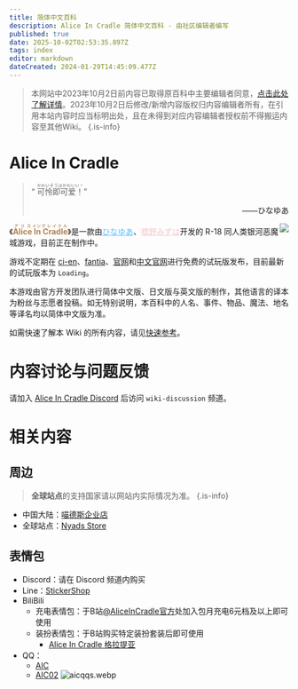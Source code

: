 ```yaml
---
title: 简体中文百科
description: Alice In Cradle 简体中文百科 - 由社区编辑者编写
published: true
date: 2025-10-02T02:53:35.897Z
tags: index
editor: markdown
dateCreated: 2024-01-29T14:45:09.477Z
---
```


<!-- 此页用于引用的图片/链接 -->
[fantia]: https://fantia.jp/fanclubs/24531
[ci-en]: https://ci-en.dlsite.com/creator/12611
[官网]: https://get.aliceincradle.dev
[中文官网]: https://cn.aliceincradle.com

> 本网站中2023年10月2日前内容已取得原百科中主要编辑者同意，[点击此处了解详情](https://t.bilibili.com/847892334568800257)。2023年10月2日后修改/新增内容版权归内容编辑者所有，在引用本站内容时应当标明出处，且在未得到对应内容编辑者授权前不得搬运内容至其他Wiki。
{.is-info}

# Alice In Cradle
 
> “ <ruby>可怜即可爱！<rt>かわいそうはかわいい！</rt></ruby>”<p style="text-align: right;">**——ひなゆあ**</p>

<img style="float: right;" src="/assets/global/hello.png"/>《**<ruby style="color: #b47f4d;">Alice<rt>アリス</rt>&nbsp;In<rt>イン</rt>&nbsp;Cradle<rt>クレイドル</rt></ruby>**》是一款由<a href="https://twitter.com/hinayua_r18" target="_blank" style="color: #56bcf9;" lang="ja">ひなゆあ</a>、<a href="https://twitter.com/HashinoMizuha" target="_blank" style="color: #f6c5cb;" lang="ja">橋野みずは</a>开发的 R-18 同人类银河恶魔城游戏，目前正在制作中。

游戏不定期在 [ci-en]、[fantia]、[官网]和[中文官网]进行免费的试玩版发布，目前最新的试玩版本为 <code id="aic_zip_verdis_global_windows">Loading</code>。

本游戏由官方开发团队进行简体中文版、日文版与英文版的制作，其他语言的译本为粉丝与志愿者投稿。如无特别说明，本百科中的人名、事件、物品、魔法、地名等译名均以简体中文版为准。

如需快速了解本 Wiki 的所有内容，请见[快速参考](/zh/nav)。

# 内容讨论与问题反馈
请加入 [Alice In Cradle Discord](https://go.aliceincradle.com/discord) 后访问 `wiki-discussion` 频道。

# 相关内容
## 周边
> **全球站点**的支持国家请以网站内实际情况为准。
{.is-info}
- 中国大陆：[喵德斯企业店](https://nyads.taobao.com/search.htm?search=y&keyword=aliceincradle)
- 全球站点：[Nyads Store](https://nyads.net/collections/aliceincradle)
## 表情包
- Discord：请在 Discord 频道内购买
- Line：[StickerShop](https://store.line.me/stickershop/product/25649586)
- BiliBili
  - 充电表情包：于B站[@AliceInCradle官方](https://space.bilibili.com/3493078251866300)处加入包月充电6元档及以上即可使用
  - 装扮表情包：于B站购买特定装扮套装后即可使用
    - [Alice In Cradle 格拉提亚](https://www.bilibili.com/h5/mall/suit/detail?navhide=1&id=217831701)
- QQ：
  - [AIC](https://zb.vip.qq.com/hybrid/emoticonmall/detail?id=238796)
  - [AIC02](https://zb.vip.qq.com/hybrid/emoticonmall/detail?id=238966)
![aicqqs.webp](https://cdn.sa.net/2024/05/25/Gt49iIV6FK7rNjn.webp)